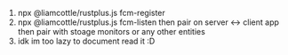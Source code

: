 1. npx @liamcottle/rustplus.js fcm-register
2. npx @liamcottle/rustplus.js fcm-listen
   then pair on server <-> client app then pair with stoage monitors or any other entities
3. idk im too lazy to document read it :D
